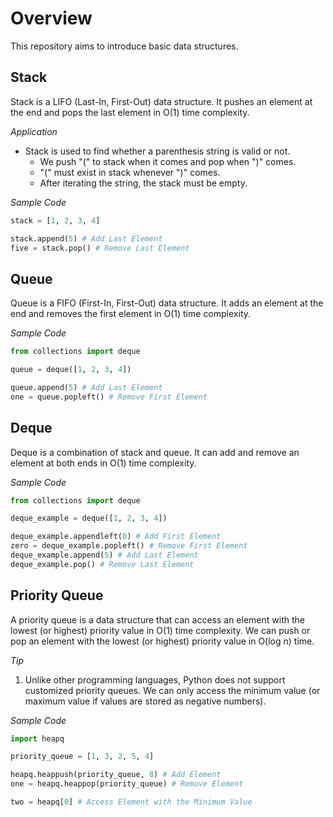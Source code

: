 # Overview

This repository aims to introduce basic data structures. 

## Stack

Stack is a LIFO (Last-In, First-Out) data structure. It pushes an element at the end and pops the last element in O(1) time complexity.

*Application*

* Stack is used to find whether a parenthesis string is valid or not.
    * We push "(" to stack when it comes and pop when ")" comes. 
    * "(" must exist in stack whenever ")" comes. 
    * After iterating the string, the stack must be empty.

*Sample Code*
```python
stack = [1, 2, 3, 4]

stack.append(5) # Add Last Element
five = stack.pop() # Remove Last Element
```

## Queue

Queue is a FIFO (First-In, First-Out) data structure. It adds an element at the end and removes the first element in O(1) time complexity.

*Sample Code*
```python
from collections import deque

queue = deque([1, 2, 3, 4])

queue.append(5) # Add Last Element
one = queue.popleft() # Remove First Element
```

## Deque

Deque is a combination of stack and queue. It can add and remove an element at both ends in O(1) time complexity.

*Sample Code*
```python
from collections import deque

deque_example = deque([1, 2, 3, 4])

deque_example.appendleft(0) # Add First Element
zero = deque_example.popleft() # Remove First Element
deque_example.append(5) # Add Last Element
deque_example.pop() # Remove Last Element
```

## Priority Queue

A priority queue is a data structure that can access an element with the lowest (or highest) priority value in O(1) time complexity. We can push or pop an element with the lowest (or highest) priority value in O(log n) time.

*Tip*

1. Unlike other programming languages, Python does not support customized priority queues. We can only access the minimum value (or maximum value if values are stored as negative numbers).

*Sample Code*

```python
import heapq

priority_queue = [1, 3, 2, 5, 4]

heapq.heappush(priority_queue, 8) # Add Element
one = heapq.heappop(priority_queue) # Remove Element

two = heapq[0] # Access Element with the Minimum Value
```